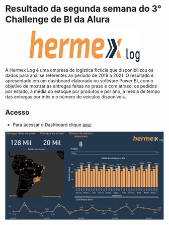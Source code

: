 # Resultado da segunda semana do 3° Challenge de BI da Alura 

<p align="center">
  <img width="350" height="100" src="logo/Hermex logo laranja e azul.png">
</p>


A Hermex Log é uma empresa de logística fictícia que disponibilizou os dados para análise referentes ao período de 2019 a 2021. O resultado é apresentado em um dashboard elaborado no software Power BI, com o objetivo de mostrar as entregas feitas no prazo e com atraso, os pedidos por estado, a média do estoque por produtos e por ano, a média de tempo das entregas por mês e o número de veículos disponíveis.

## Acesso
 - Para acessar o Dashboard clique [aqui](https://app.powerbi.com/view?r=eyJrIjoiODRiN2ExMTYtZmYzZi00ZjI2LWJjYzYtMjljYzZjM2U1N2MxIiwidCI6IjA2N2Q0YzdmLWRhYWItNDU1YS1hYzA2LWQyOTc2MGJiYjc5YSJ9)



<p align="center">
  <img src="logo/Dashboard - Hermex - img.png">
</p>

